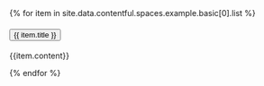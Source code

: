 <div class="usa-accordion usa-tabs">
    {% for item in site.data.contentful.spaces.example.basic[0].list %}
        <h4 class="usa-accordion__heading">
            <button
            class="usa-accordion__button"
            aria-expanded="false"
            aria-controls="t{{forloop.index}}"
            >
                {{ item.title }}
            </button>
        </h4>
        <div id="t{{forloop.index}}" class="usa-accordion__content usa-prose">
            <p>
                {{item.content}}
            </p>
        </div>
    {% endfor %}
</div>